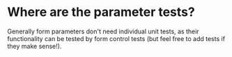 # Where are the parameter tests?

Generally form parameters don't need individual unit tests, as their functionality can be tested by form control tests (but feel free to add tests if they make sense!).
